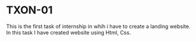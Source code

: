 # TXON-01

This is the first task of internship in whih i have to create a landing website. In this task I have created website using Html, Css.
